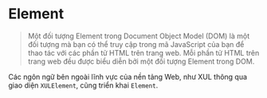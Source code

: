 # Element
> Một đối tượng Element trong Document Object Model (DOM) là một đối tượng mà bạn có thể truy cập trong mã JavaScript của bạn để thao tác với các phần tử HTML trên trang web. Mỗi phần tử HTML trên trang web đều được biểu diễn bởi một đối tượng Element trong DOM.

Các ngôn ngữ bên ngoài lĩnh vực của nền tảng Web, như XUL thông qua giao diện `XULElement`, cũng triển khai `Element`.


